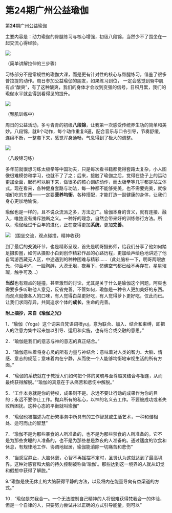 # 第24期广州公益瑜伽


第**24**期广州公益瑜伽

主要内容是：动力瑜伽的臀腿练习与核心增强，初级八段锦，当然少不了围坐在一起交流心得经验。

![](https://oss.metamind.eu.org/45830866c962a43c5318a.jpg.jpeg)

（简单讲解拉伸的三步骤）

习练部分不是常规性的瑜伽大课，而是更有针对性的核心与臀腿练习，借鉴了很多普拉提的动作。周日参加公益瑜伽的朋友，如果练习到位， 一定会感觉到臀中肌有点“酸爽”，有了这种酸爽，我们的身体才会收到变强的信号，日积月累，我们的瑜伽水平就会得到看得见的提升。

![](https://oss.metamind.eu.org/d1cf0f5d96b57ff6ee612.jpg.jpeg)

（臀肌训练中）

周日的公益活动，多亏青青的初级**八段锦**，让我第一次感受传统养生功的简单和美妙。八段锦，就8个动作，每个动作重复8遍，配合音乐与口令引导，节奏舒缓，连绵不断，一整套下来，感觉浑身通畅，气息得到了极大的调整。

![](https://img.omoe.eu.org/file/b0d3ee8f0c0d93146320d.jpg)

（八段锦习练）

多年前就很想习练太极拳等中国功夫，只是每次看书籍都觉得套路太复杂，小人图像很难模仿和学习，也就不了了之；后来，接触了瑜伽之后，觉得在垫子上的运动更加全面，起码可以躺下来，做很多的核心训练动作，而太极拳等几乎都是站立体式。现在看来，各种健身套路与功法，每一种都不能够完美，也不需要完美，就像咱们吃的东西——一定要**营养均衡**，各种搭配，才能打造一副健康的身体，让我们身心更加地愉悦。

瑜伽也是一样的，且不说众流派之多，方法之广。瑜伽本身的含义，就有连接、融入，唯独没有排斥独断之义。一种好的理念，自然会带来好的训练修行方法。所以，瑜伽经过千百年的进化，正在变得更加**系统**，更加**完善**。

![](https://img.omoe.eu.org/file/1842313fb6383baee516c.jpg)
（围坐交流，观点碰撞，精神收获)

到了最后的**交流**环节，也是精彩呈现，首先是明哥摄影师，给我们分享了他如何踏足摄影圈，如何从摄影小白到创作精彩作品的心路历程，更加绘声绘色地讲述了他自驾游西藏无人区，中途遇到的种种困难与精彩……（此处脑补一下，明哥两眼放光，仰面45°， 一脸陶醉，大漠无垠，夜幕下，仿佛空气都已经不再存在，星星璀璨，触手可及...）

**当然**也有观点的碰撞，甚至激烈的讨论，尤其是关于什么是瑜伽这个问题，阿爽也需要多多听取他人意见，反省完善。不管如何，瑜伽是一种令人更加美好的东西。而观点就像各人的口味，有人觉得白菜更好吃，有人觉得萝卜更好吃，仅此而已。让我们求同存异，共同追求个体的**成长**，生命的完善。

**附上摘抄，来自《瑜伽之光》**

1．“瑜伽（Yoga）这个词来自梵语词根yuj，意为联合、加入、结合和束缚，即把人的注意力集中起来加以引导、运用和实施，也有结合或交融的意思。”

2．“瑜伽是我们的意志与神的意志的真正结合。”

3．“瑜伽意味着将身心灵的所有力量与神结合：意味着对人类的智力、大脑、情感、意志的规范；意味着内在宁静，从而使一个人能够均衡地审视生活的所有方面。”

4．“瑜伽的系统就在于教授人们如何把个体的灵魂与至尊超灵结合与相连，从而最终获得解脱。”“瑜伽的真意在于从痛苦和悲伤中解脱。”

5．“工作本身就是你的特权，成果则不是。永远不要让行动的成果作为你的目的；永远不要停止工作。抛弃所有的私心，以神的名义去工作。不要被成功或者失败所困扰。这种心态的平衡就叫瑜伽”

6．“瑜伽也被描述为在纷繁事务中所具有的工作智慧或生活艺术，一种和谐相处、适可而止的智慧”

7．“瑜伽不是为那些暴食的人所准备的，也不是为那些禁食的人所准备的。它不是为那些贪睡的人准备的，也不是为那些总是熬夜的人准备的。通过适度的饮食和休息，有规律地工作、协调地起居，瑜伽能消除一切痛苦和悲伤”

8．“当感官静止，大脑休憩，心智不再摇摆不定时，圣贤认为这就达到了最高境界。这种对感官和大脑的持久控制被称做‘瑜伽’。那些达到这一境界的人就从幻觉和假想中获得了解脱。”

9.“瑜伽是使无休止的大脑获得平静的方法，以及将内在能量导向有益渠道的方式。”

10．“瑜伽是梵我合一。一个无法控制自己精神的人将很难获得梵我合一的体验，但是一个自律的人，只要努力尝试并以正确的方式引导能量，则可以”
